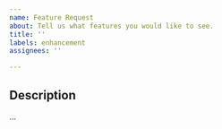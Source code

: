 ```yaml
---
name: Feature Request
about: Tell us what features you would like to see.
title: ''
labels: enhancement
assignees: ''

---
```


## Description
...

